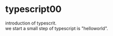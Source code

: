 # typescript00
introduction of typescrit.<br/>
we start a small step of typescript is "helloworld".
